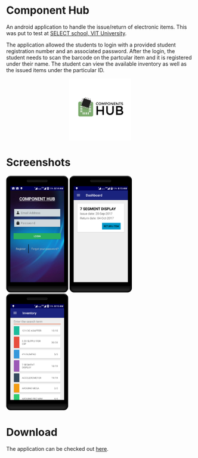 # Component Hub
An android application to handle the issue/return of electronic items. This was put to test at [SELECT school, VIT University](http://vit.ac.in/academics/schools/select "SELECT, VIT"). 

The application allowed the students to login with a provided student registration number and an associated password. After the login, the student needs to scan the barcode on the partcular item and it is registered under their name. The student can view the available inventory as well as the issued items under the particular ID.

<p align = "center"><img src="screenshots/logo.png" width="33%"></img></p>

# Screenshots
<img src="screenshots/shot_1.png" width="33%"></img> <img src="screenshots/shot_2.png" width="33%"></img> <img src="screenshots/shot_3.png" width="33%"></img> 

# Download
The application can be checked out [here](https://drive.google.com/open?id=0B_KFChxLPJ41ZDZFZDNVZVpyUlU).
